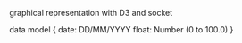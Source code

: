 graphical representation with D3 and socket

data model
{
date: DD/MM/YYYY
float: Number (0 to 100.0)
}
